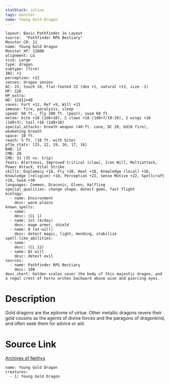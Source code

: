 ```yaml
---
statblock: inline
tags: monster
name: Young Gold Dragon
---
```

```statblock
layout: Basic Pathfinder 1e Layout
source:  "Pathfinder RPG Bestiary"
Monster_CR: 11
name: Young Gold Dragon
Monster_XP: 12800
alignment: LG
size: Large
type: dragon
subtype: (fire)
INI: +1
perception: +22
senses: dragon senses
AC: 23, touch 10, flat-footed 22 (dex +1, natural +13, size -1)
HP: 126
HP_extra: 
HD: 12d12+48
saves: Fort +12, Ref +9, Will +13
immune: fire, paralysis, sleep
speed: 60 ft., fly 200 ft. (poor), swim 60 ft.
melee: bite +18 (2d6+10), 2 claws +18 (1d8+7/19-20), 2 wings +16 (1d6+3), tail +16 (1d8+10)
special_attacks: breath weapon (40-ft. cone, DC 20, 6d10 fire), weakening breath
space: 10 ft.
reach: 5 ft. (10 ft. with bite)
pf1e_stats: [25, 12, 19, 16, 17, 16]
BAB: 12
CMB: 20
CMD: 31 (35 vs. trip)
feats: Alertness, Improved Critical (claw), Iron Will, Multiattack, Power Attack, Vital Strike
skills: Diplomacy +18, Fly +10, Heal +18, Knowledge (local) +18, Knowledge (religion) +18, Perception +22, Sense Motive +22, Spellcraft +18, Swim +30
languages: Common, Draconic, Elven, Halfling
special_qualities: change shape, detect gems, fast flight
ecology:
  - name: Environment
    desc: warm plains
known_spells:
  - name:
    desc: (CL 1)
  - name: 1st (4/day)
    desc: mage armor, shield
  - name: 0 (at-will)
    desc: detect magic, light, mending, stabilize
spell-like_abilities:
  - name:
    desc: (CL 12)
  - name: At will
    desc: detect evil
sources:
  - name: Pathfinder RPG Bestiary
    desc: 108
desc_short: Golden scales cover the body of this majestic dragon, and a regal crest of horns arches backward above wise and piercing eyes.
```
# Description
Gold dragons are the epitome of virtue. Other metallic dragons revere their gold cousins as the agents of divine forces and the paragons of dragonkind, and often seek them for advice or aid.
# Source Link
[Archives of Nethys](https://aonprd.com/MonsterDisplay.aspx?ItemName=Young%20Gold%20Dragon)
```encounter-table
name: Young Gold Dragon
creatures:
  - 1: Young Gold Dragon
```
